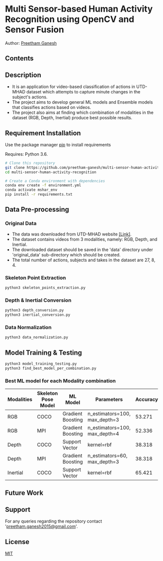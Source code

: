 # Multi Sensor-based Human Activity Recognition using OpenCV and Sensor Fusion

Author: [Preetham Ganesh](https://www.linkedin.com/in/preethamganesh/)

## Contents

## Description

- It is an application for video-based classification of actions in UTD-MHAD dataset which attempts to capture minute changes in the subject's actions.
- The project aims to develop general ML models and Ensemble models that classifies actions based on videos.
- The project also aims at finding which combination of modalities in the dataset (RGB, Depth, Inertial) produce best possible results.

## Requirement Installation

Use the package manager [pip](https://pip.pypa.io/en/stable/) to install requirements

Requires: Python 3.6.

```bash
# Clone this repository
git clone https://github.com/preetham-ganesh/multi-sensor-human-activity-recognition.git
cd multi-sensor-human-activity-recognition

# Create a Conda environment with dependencies
conda env create -f environment.yml
conda activate mshar_env
pip install -r requirements.txt
```

## Data Pre-processing

### Original Data

- The data was downloaded from UTD-MHAD website [[Link]](https://personal.utdallas.edu/~kehtar/UTD-MHAD.html).
- The dataset contains videos from 3 modalities, namely: RGB, Depth, and Inertial.
- The downloaded dataset should be saved in the 'data' directory under 'original_data' sub-directory which should be created. 
- The total number of actions, subjects and takes in the dataset are 27, 8, 4.

### Skeleton Point Extraction

```bash
python3 skeleton_points_extraction.py
```

### Depth & Inertial Conversion

```bash
python3 depth_conversion.py
python3 inertial_conversion.py
```

### Data Normalization

```bash
python3 data_normalization.py
```

## Model Training & Testing

```bash
python3 model_training_testing.py
python3 find_best_model_per_combination.py
```

### Best ML model for each Modality combination

| Modalities | Skeleton Pose Model | ML Model | Parameters | Accuracy | Precision | Recall | F1 |
| - | - | - | - | - | - | - | - |
| RGB |	COCO | Gradient Boosting | n_estimators=100, max_depth=3 | 53.271 | 57.358 | 65.517 | 57.711 |
| RGB | MPI | Gradient Boosting | n_estimators=100, max_depth=4 | 52.336 | 57.159 | 61.538 | 57.035 |
| Depth | COCO | Support Vector | kernel=rbf | 38.318 | 39.534 | 43.158 | 38.788 |
| Depth | MPI | Gradient Boosting | n_estimators=60, max_depth=3 | 38.318 | 40.838 | 41.414 | 36.825 |
| Inertial | COCO | Support Vector | kernel=rbf | 65.421 | 66.003 | 70.707 | 66.765 |

## Future Work

## Support

For any queries regarding the repository contact 'preetham.ganesh2015@gmail.com'.

## License

[MIT](https://choosealicense.com/licenses/mit/)
